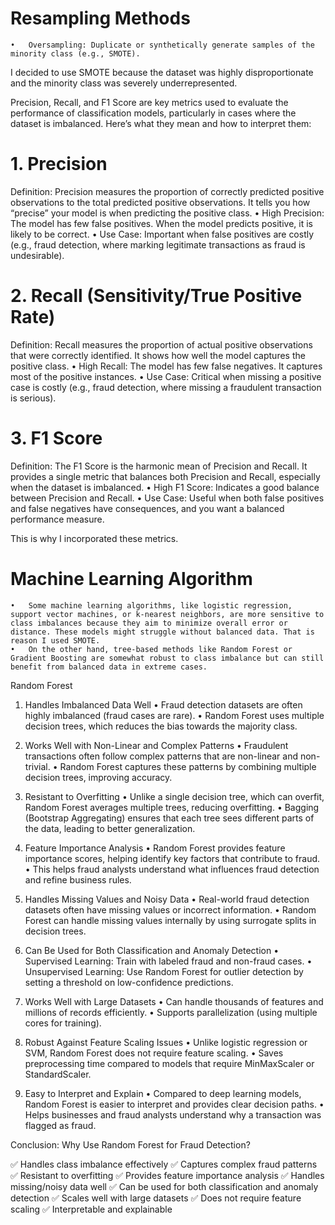 # Resampling Methods
	•	Oversampling: Duplicate or synthetically generate samples of the minority class (e.g., SMOTE).
I decided to use SMOTE because the dataset was highly disproportionate and the minority class was severely underrepresented.  

Precision, Recall, and F1 Score are key metrics used to evaluate the performance of classification models, particularly in cases where the dataset is imbalanced. Here’s what they mean and how to interpret them:

# 1. Precision

Definition: Precision measures the proportion of correctly predicted positive observations to the total predicted positive observations. It tells you how “precise” your model is when predicting the positive class.
 • High Precision: The model has few false positives. When the model predicts positive, it is likely to be correct.
 • Use Case: Important when false positives are costly (e.g., fraud detection, where marking legitimate transactions as fraud is undesirable).

# 2. Recall (Sensitivity/True Positive Rate)

Definition: Recall measures the proportion of actual positive observations that were correctly identified. It shows how well the model captures the positive class.
 • High Recall: The model has few false negatives. It captures most of the positive instances.
 • Use Case: Critical when missing a positive case is costly (e.g., fraud detection, where missing a fraudulent transaction is serious).

# 3. F1 Score

Definition: The F1 Score is the harmonic mean of Precision and Recall. It provides a single metric that balances both Precision and Recall, especially when the dataset is imbalanced.
 • High F1 Score: Indicates a good balance between Precision and Recall.
 • Use Case: Useful when both false positives and false negatives have consequences, and you want a balanced performance measure.

This is why I incorporated these metrics.

# Machine Learning Algorithm

	•	Some machine learning algorithms, like logistic regression, support vector machines, or k-nearest neighbors, are more sensitive to class imbalances because they aim to minimize overall error or distance. These models might struggle without balanced data. That is reason I used SMOTE.
	•	On the other hand, tree-based methods like Random Forest or Gradient Boosting are somewhat robust to class imbalance but can still benefit from balanced data in extreme cases.

Random Forest

1. Handles Imbalanced Data Well
	•	Fraud detection datasets are often highly imbalanced (fraud cases are rare).
	•	Random Forest uses multiple decision trees, which reduces the bias towards the majority class.

2. Works Well with Non-Linear and Complex Patterns
	•	Fraudulent transactions often follow complex patterns that are non-linear and non-trivial.
	•	Random Forest captures these patterns by combining multiple decision trees, improving accuracy.

3. Resistant to Overfitting
	•	Unlike a single decision tree, which can overfit, Random Forest averages multiple trees, reducing overfitting.
	•	Bagging (Bootstrap Aggregating) ensures that each tree sees different parts of the data, leading to better generalization.

4. Feature Importance Analysis
	•	Random Forest provides feature importance scores, helping identify key factors that contribute to fraud.
	•	This helps fraud analysts understand what influences fraud detection and refine business rules.

5. Handles Missing Values and Noisy Data
	•	Real-world fraud detection datasets often have missing values or incorrect information.
	•	Random Forest can handle missing values internally by using surrogate splits in decision trees.

6. Can Be Used for Both Classification and Anomaly Detection
	•	Supervised Learning: Train with labeled fraud and non-fraud cases.
	•	Unsupervised Learning: Use Random Forest for outlier detection by setting a threshold on low-confidence predictions.

7. Works Well with Large Datasets
	•	Can handle thousands of features and millions of records efficiently.
	•	Supports parallelization (using multiple cores for training).

8. Robust Against Feature Scaling Issues
	•	Unlike logistic regression or SVM, Random Forest does not require feature scaling.
	•	Saves preprocessing time compared to models that require MinMaxScaler or StandardScaler.

9. Easy to Interpret and Explain
	•	Compared to deep learning models, Random Forest is easier to interpret and provides clear decision paths.
	•	Helps businesses and fraud analysts understand why a transaction was flagged as fraud.

Conclusion: Why Use Random Forest for Fraud Detection?

✅ Handles class imbalance effectively
✅ Captures complex fraud patterns
✅ Resistant to overfitting
✅ Provides feature importance analysis
✅ Handles missing/noisy data well
✅ Can be used for both classification and anomaly detection
✅ Scales well with large datasets
✅ Does not require feature scaling
✅ Interpretable and explainable

